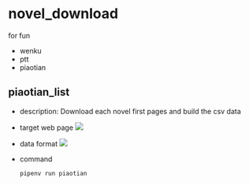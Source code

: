 # novel_download
for fun
* wenku
* ptt
* piaotian


## piaotian_list
* description:
    Download each novel first pages and build the csv data
* target web page
    ![](https://i.imgur.com/sROPaxM.png)

* data format
    ![](https://i.imgur.com/fGPU6dK.png)
* command
    ```
    pipenv run piaotian
    ```
